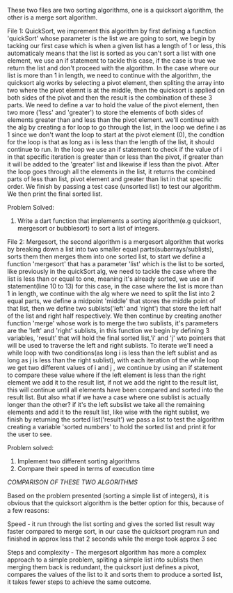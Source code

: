 These two files are two sorting algorithms, one is a quicksort algorithm, the other is a merge sort algorithm.

File 1: QuickSort, we imprement this algorithm by first defining a function 'quickSort' whose parameter is the list we are going to sort, we begin by tacking our first case which is when a given list has a length of 1 or less, this automaticaly means that the list is sorted as you can't sort a list with one element, we use an if statement to tackle this case, if the case is true we return the list and don't proceed with the algorithm. In the case where our list is more than 1 in length, we need to continue with the algorithm, the quicksort alg works by selecting a pivot element, then spliting the array into two where the pivot elemnt is at the middle, then the quicksort is applied on both sides of the pivot and then the result is the combination of these 3 parts. We need to define a var to hold the value of the pivot element, then two more ('less' and 'greater') to store the elements of both sides of elements greater than and less than the pivot element. we'll continue with the alg by creating a for loop to go through the list, in the loop we define i as 1 since we don't want the loop to start at the pivot element (0), the condtion for the loop is that as long as i is less than the length of the list, it should continue to run. In the loop we use an if statement to check if the value of i in that specific iteration is greater than or less than the pivot, if greater than it will be added to the 'greater' list and likewise if less than the pivot. After the loop goes through all the elements in the list, it returns the combined parts of less than list, pivot element and greater than list in that specific order. We finish by passing a test case (unsorted list) to test our algorithm. We then print the final sorted list.

Problem Solved:
1. Write a dart function that implements a sorting algorithm(e.g quicksort, mergesort or bubblesort) to sort a list of integers.

File 2: Mergesort, the second algorithm is a mergesort algorithm that works by breaking down a list into two smaller equal parts(subarrays/sublists), sorts them then merges them into one sorted list, to start we define a function 'mergesort' that has a parameter 'list' which is the list to be sorted, like previously in the quickSort alg, we need to tackle the case where the list is less than or equal to one, meaning it's already sorted, we use an if statement(line 10 to 13) for this case, in the case where the list is more than 1 in length, we continue with the alg where we need to split the list into 2 equal parts, we define a midpoint 'middle' that stores the middle point of that list, then we define two sublists('left' and 'right') that store the left half of the list and right half respectively. We then continue by creating another function 'merge' whose work is to merge the two sublists, it's parameters are the 'left' and 'right' sublists, in this function we begin by defining 3 variables, 'result' that will hold the final sorted list,'i' and 'j' wto pointers that will be used to traverse the left and right sublists. To iterate we'll need a while loop with two conditions(as long i is less than the left sublist and as long as j is less than the right sublist), with each iteration of the while loop we get two different values of i and j , we continue by using an if statement to compare these value where if the left element is less than the right element we add it to the result list, if not we add the right to the result list, this will continue until all elements have been compared and sorted into the result list. But also what if we have a case where one sublist is actually longer than the other? if it's the left subslist we take all the remaining elements and add it to the result list, like wise with the right sublist, we finish by returning the sorted list('result') we pass a list to test the algorithm creating a variable 'sorted numbers' to hold the sorted list and print it for the user to see.  

Problem solved:
1. Implement two different sorting algorithms
2. Compare their speed in terms of execution time
 
*COMPARISON OF THESE TWO ALGORITHMS*

Based on the problem presented (sorting a simple list of integers), it is obvious that the quicksort algorithm is the better option for this, because of a few reasons:

Speed - it run through the list sorting and gives the sorted list result way faster compared to merge sort, in our case the quicksort program run and finished in approx less that 2 seconds while the merge took approx 3 sec

Steps and complexity - The mergesort algorithm has more a complex approach to a simple problem, spliting a simple list into sublists then merging them back is redundant, the quicksort just defines a pivot, compares the values of the list to it and sorts them to produce a sorted list, it takes fewer steps to achieve the same outcome.

